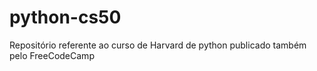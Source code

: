 # python-cs50
Repositório referente ao curso de Harvard de python publicado também pelo FreeCodeCamp
